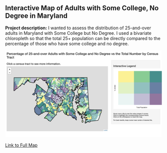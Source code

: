 ## Interactive Map of Adults with Some College, No Degree in Maryland

**Project description:** I wanted to assess the distribution of 25-and-over adults in Maryland with Some College but No Degree. I used a bivariate chloropleth so that the total 25+ population can be directly compared to the percentage of those who have some college and no degree.

<img src="../images/SCND.png?raw=true"/>

[Link to Full Map](https://jdrew3.shinyapps.io/scnd/)
